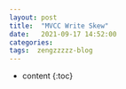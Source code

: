 ```yaml
---
layout: post
title:  "MVCC Write Skew"
date:   2021-09-17 14:52:00
categories: 
tags:  zengzzzzz-blog
---
```


* content
{:toc}

  
&nbsp;
